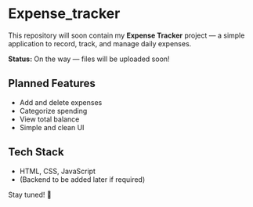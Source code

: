 # Expense_tracker

This repository will soon contain my **Expense Tracker** project — a simple application to record, track, and manage daily expenses.

 **Status:** On the way — files will be uploaded soon!  

## Planned Features
- Add and delete expenses
- Categorize spending
- View total balance
- Simple and clean UI

## Tech Stack
- HTML, CSS, JavaScript
- (Backend to be added later if required)

Stay tuned! 🚀

